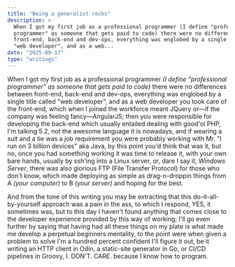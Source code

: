```yaml
---
title: "Being a generalist rocks"
description: >
  When I got my first job as a professional programmer (I define "professional
  programmer" as someone that gets paid to code) there were no differences between
  front-end, back-end and dev-ops, everything was englobed by a single title called
  "web developer", and as a web...
date: "2025-09-17"
type: "writings"
---
```


When I got my first job as a professional programmer *(I define "professional
programmer" as someone that gets paid to code)* there were no differences between
front-end, back-end and dev-ops, everything was englobed by a single title called
"web developer", and as a web developer you took care of the front-end, which when
I joined the workforce meant JQuery or—if the company was feeling fancy—AngularJS;
then you were responsible for developing the back-end which usually entailed
dealing with good'ol PHP, I'm talking 5.2, not the awesome language it is nowadays,
and if wearing a suit and a tie was a job requirement you were probably working
with Mr. "I run on 3 billion devices" aka Java, by this point you'd think that was
it, but no, once you had something working it was time to release it, with your own
bare hands, usually by ssh'ing into a Linux server, or, dare I say it, *Windows Server*,
there was also glorious FTP (File Transfer Protocol) for those who don't know, which
made deploying as simple as drag-n-droppin things from A *(your computer)* to B
*(your server)* and hoping for the best.

And from the tone of this writing you may be extracting that this do-it-all-by-yourself
approach was a pain in the ass, to which I respond, YES, it sometimes was, but to
this day I haven't found anything that comes close to the developer experience 
provided by this way of working; I'll go even further by saying that having had all
these things on my plate is what made me develop a perpetual beginners mentality, to
the point were when given a problem to solve I'm a hundred percent confident I'll
figure it out, be it writing an HTTP client in Odin, a static-site generator in Go,
or CI/CD pipelines in Groovy, I. DON'T. CARE. because I know how to program.
